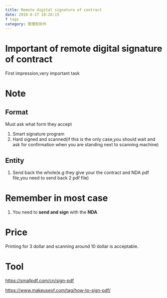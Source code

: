 ```yaml
---
title: Remote digital signature of contract
date: 2018-8-27 10:20:15
? tags
category: 管理和协作
---
```


# Important of remote digital signature of contract

First impression,very important task

# Note

## Format

Must ask what form they accept

1. Smart signature program
2. Hard signed and scanned(if this is the only case,you should wait and ask for confirmation when you are standing next to scanning machine)

## Entity

1. Send back the whole(e.g they give your the contract and NDA pdf file,you need to send back 2 pdf file)

# Remember in most case

1. You need to **send and sign** with the **NDA**

# Price

Printing for 3 dollar and scanning around 10 dollar is acceptable.

# Tool

https://smallpdf.com/cn/sign-pdf

https://www.makeuseof.com/tag/how-to-sign-pdf/
